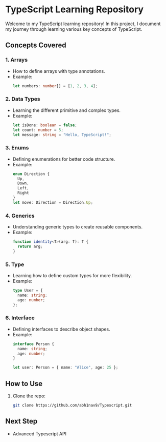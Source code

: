 # TypeScript Learning Repository

Welcome to my TypeScript learning repository! In this project, I document my journey through learning various key concepts of TypeScript.

## Concepts Covered

### 1. **Arrays**
   - How to define arrays with type annotations.
   - Example: 
     ```typescript
     let numbers: number[] = [1, 2, 3, 4];
     ```

### 2. **Data Types**
   - Learning the different primitive and complex types.
   - Example:
     ```typescript
     let isDone: boolean = false;
     let count: number = 5;
     let message: string = "Hello, TypeScript!";
     ```

### 3. **Enums**
   - Defining enumerations for better code structure.
   - Example:
     ```typescript
     enum Direction {
       Up,
       Down,
       Left,
       Right
     }
     let move: Direction = Direction.Up;
     ```

### 4. **Generics**
   - Understanding generic types to create reusable components.
   - Example:
     ```typescript
     function identity<T>(arg: T): T {
       return arg;
     }
     ```

### 5. **Type**
   - Learning how to define custom types for more flexibility.
   - Example:
     ```typescript
     type User = {
       name: string;
       age: number;
     };
     ```

### 6. **Interface**
   - Defining interfaces to describe object shapes.
   - Example:
     ```typescript
     interface Person {
       name: string;
       age: number;
     }

     let user: Person = { name: "Alice", age: 25 };
     ```

## How to Use

1. Clone the repo:
   ```bash
   git clone https://github.com/abh1nav9/Typescript.git

## Next Step
  - Advanced Typescript API
